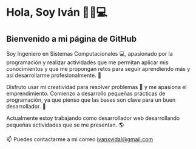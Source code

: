 # Hola, Soy Iván 👋😁💻

## Bienvenido a mi página de GitHub

Soy Ingeniero en Sistemas Computacionales 💻, apasionado por la programación y realizar actividades que me permitan aplicar mis conocimientos y que me propongan retos para seguir aprendiendo más y así desarrollarme profesionalmente. 🐢 

Disfruto usar mi creatividad para resolver problemas 🧠 y me apasiona el emprendimiento. Comienzo a desarrollo pequeñas prácticas de programación, ya que pienso que las bases son clave para un buen desarrollador. 🦃

Actualmente estoy trabajando como desarrollador web desarrollando pequeñas actividades que se me presentan. 🌎

📫 Puedes contactarme a mi correo  ivanxvidal@gmail.com

<!---
ivanxvidal/ivanxvidal is a ✨ special ✨ repository because its `README.md` (this file) appears on your GitHub profile.
You can click the Preview link to take a look at your changes.
--->
